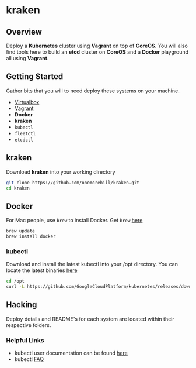 # kraken

## Overview
Deploy a __Kubernetes__ cluster using __Vagrant__ on top of __CoreOS__. You will also find tools here to build an __etcd__ cluster on __CoreOS__ and a __Docker__ playground all using __Vagrant__.

## Getting Started
 
Gather bits that you will to need deploy these systems on your machine.

 * [Virtualbox](https://www.virtualbox.org/)
 * [Vagrant](https://www.vagrantup.com/downloads.html)
 * __Docker__
 * __kraken__
 * `kubectl`
 * `fleetctl`
 * `etcdctl`

## kraken
Download __kraken__ into your working directory 

```bash
git clone https://github.com/onemorehill/kraken.git
cd kraken
```
## Docker
For Mac people, use `brew` to install Docker. Get `brew` [here](http://brew.sh/)

```bash
brew update
brew install docker
```

### kubectl

Download and install the latest kubectl into your /opt directory.
You can locate the latest binaries [here](https://github.com/GoogleCloudPlatform/kubernetes/releases/latest)

```bash
cd /opt
curl -L https://github.com/GoogleCloudPlatform/kubernetes/releases/download/v0.13.2/kubernetes.tar.gz | tar xv
```

## Hacking
Deploy details and README's for each system are located within their respective folders.

### Helpful Links
* kubectl user documentation can be found [here](https://github.com/GoogleCloudPlatform/kubernetes/blob/master/docs/kubectl.md)
*  kubectl [FAQ](https://github.com/GoogleCloudPlatform/kubernetes/wiki/User-FAQ)
